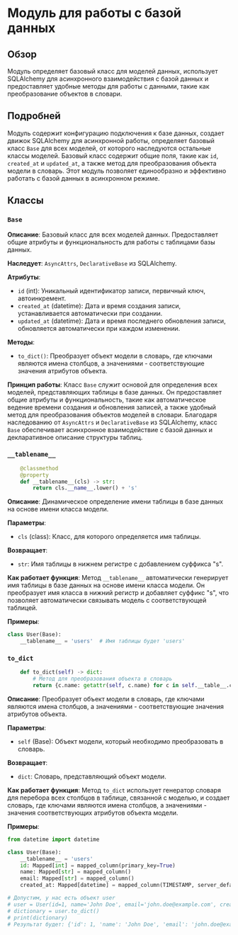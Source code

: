 # Модуль для работы с базой данных

## Обзор

Модуль определяет базовый класс для моделей данных, использует SQLAlchemy для асинхронного взаимодействия с базой данных и предоставляет удобные методы для работы с данными, такие как преобразование объектов в словари.

## Подробней

Модуль содержит конфигурацию подключения к базе данных, создает движок SQLAlchemy для асинхронной работы, определяет базовый класс `Base` для всех моделей, от которого наследуются остальные классы моделей. Базовый класс содержит общие поля, такие как `id`, `created_at` и `updated_at`, а также метод для преобразования объекта модели в словарь.
Этот модуль позволяет единообразно и эффективно работать с базой данных в асинхронном режиме.

## Классы

### `Base`

**Описание**:
Базовый класс для всех моделей данных. Предоставляет общие атрибуты и функциональность для работы с таблицами базы данных.

**Наследует**:
`AsyncAttrs`, `DeclarativeBase` из SQLAlchemy.

**Атрибуты**:
- `id` (int): Уникальный идентификатор записи, первичный ключ, автоинкремент.
- `created_at` (datetime): Дата и время создания записи, устанавливается автоматически при создании.
- `updated_at` (datetime): Дата и время последнего обновления записи, обновляется автоматически при каждом изменении.

**Методы**:
- `to_dict()`: Преобразует объект модели в словарь, где ключами являются имена столбцов, а значениями - соответствующие значения атрибутов объекта.

**Принцип работы**:
Класс `Base` служит основой для определения всех моделей, представляющих таблицы в базе данных. Он предоставляет общие атрибуты и функциональность, такие как автоматическое ведение времени создания и обновления записей, а также удобный метод для преобразования объектов моделей в словари.
Благодаря наследованию от `AsyncAttrs` и `DeclarativeBase` из SQLAlchemy, класс `Base` обеспечивает асинхронное взаимодействие с базой данных и декларативное описание структуры таблиц.

### `__tablename__`

```python
    @classmethod
    @property
    def __tablename__(cls) -> str:
        return cls.__name__.lower() + 's'
```

**Описание**:
Динамическое определение имени таблицы в базе данных на основе имени класса модели.

**Параметры**:
- `cls` (class): Класс, для которого определяется имя таблицы.

**Возвращает**:
- `str`: Имя таблицы в нижнем регистре с добавлением суффикса "s".

**Как работает функция**:
Метод `__tablename__` автоматически генерирует имя таблицы в базе данных на основе имени класса модели. Он преобразует имя класса в нижний регистр и добавляет суффикс "s", что позволяет автоматически связывать модель с соответствующей таблицей.

**Примеры**:

```python
class User(Base):
    __tablename__ = 'users'  # Имя таблицы будет 'users'
```

### `to_dict`

```python
    def to_dict(self) -> dict:
        # Метод для преобразования объекта в словарь
        return {c.name: getattr(self, c.name) for c in self.__table__.columns}
```

**Описание**:
Преобразует объект модели в словарь, где ключами являются имена столбцов, а значениями - соответствующие значения атрибутов объекта.

**Параметры**:
- `self` (Base): Объект модели, который необходимо преобразовать в словарь.

**Возвращает**:
- `dict`: Словарь, представляющий объект модели.

**Как работает функция**:
Метод `to_dict` использует генератор словаря для перебора всех столбцов в таблице, связанной с моделью, и создает словарь, где ключами являются имена столбцов, а значениями - значения соответствующих атрибутов объекта модели.

**Примеры**:

```python
from datetime import datetime

class User(Base):
    __tablename__ = 'users'
    id: Mapped[int] = mapped_column(primary_key=True)
    name: Mapped[str] = mapped_column()
    email: Mapped[str] = mapped_column()
    created_at: Mapped[datetime] = mapped_column(TIMESTAMP, server_default=func.now())

# Допустим, у нас есть объект user
# user = User(id=1, name='John Doe', email='john.doe@example.com', created_at=datetime.now())
# dictionary = user.to_dict()
# print(dictionary)
# Результат будет: {'id': 1, 'name': 'John Doe', 'email': 'john.doe@example.com', 'created_at': datetime.datetime(2023, 10, 21, 14, 30, 0)}